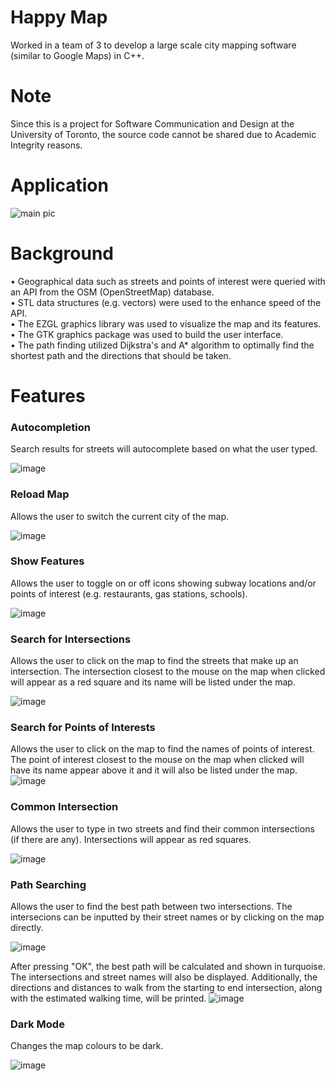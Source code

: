 # Happy Map
Worked in a team of 3 to develop a large scale city mapping software (similar to Google Maps) in C++.

# Note
Since this is a project for Software Communication and Design at the University of Toronto, the source code cannot be shared due to Academic Integrity reasons.

# Application
![main pic](https://user-images.githubusercontent.com/112602959/197061947-8e8c910e-070a-4ea1-baa3-25fe529f3a7b.png)

# Background
• Geographical data such as streets and points of interest were queried with an API from the OSM (OpenStreetMap) database.<br/>
• STL data structures (e.g. vectors) were used to the enhance speed of the API.<br/>
• The EZGL graphics library was used to visualize the map and its features.<br/>
• The GTK graphics package was used to build the user interface.<br/>
• The path finding utilized Dijkstra's and A* algorithm to optimally find the shortest path and the directions that should be taken.<br/>

# Features

### Autocompletion
Search results for streets will autocomplete based on what the user typed.

![image](https://user-images.githubusercontent.com/112602959/197062963-8ef35811-39b5-4b19-aca0-db7853fcdc98.png)

### Reload Map
Allows the user to switch the current city of the map.

![image](https://user-images.githubusercontent.com/112602959/197063303-900af3ba-0c8e-4040-9757-19f02d5758c0.png)

### Show Features
Allows the user to toggle on or off icons showing subway locations and/or points of interest (e.g. restaurants, gas stations, schools).

![image](https://user-images.githubusercontent.com/112602959/197063661-3c05372e-d79e-4043-96a8-0aa4c2510edd.png)

### Search for Intersections
Allows the user to click on the map to find the streets that make up an intersection. The intersection closest to the mouse on the map when clicked will appear as a red square and its name will be listed under the map.

![image](https://user-images.githubusercontent.com/112602959/197064046-cb8c5929-9306-4b51-9911-84d5cda5a2fd.png)

### Search for Points of Interests
Allows the user to click on the map to find the names of points of interest. The point of interest closest to the mouse on the map when clicked will have its name appear above it and it will also be listed under the map.
![image](https://user-images.githubusercontent.com/112602959/197064713-c5fddea4-d8a1-4a1b-9975-85b40793f841.png)

### Common Intersection
Allows the user to type in two streets and find their common intersections (if there are any). Intersections will appear as red squares.

![image](https://user-images.githubusercontent.com/112602959/197065553-97f5583e-42bb-4413-9240-4d618a797f6e.png)

### Path Searching
Allows the user to find the best path between two intersections. The intersecions can be inputted by their street names or by clicking on the map directly.

![image](https://user-images.githubusercontent.com/112602959/197065955-261141ee-8d55-4990-99ba-c4ef7a207882.png)

After pressing "OK", the best path will be calculated and shown in turquoise. The intersections and street names will also be displayed. Additionally, the directions and distances to walk from the starting to end intersection, along with the estimated walking time, will be printed. 
![image](https://user-images.githubusercontent.com/112602959/197066465-6580cef4-9041-419a-9f86-76f211725d71.png)

### Dark Mode
Changes the map colours to be dark.

![image](https://user-images.githubusercontent.com/112602959/197067135-ee143ecf-3a16-4227-91eb-4d9b12810268.png)

